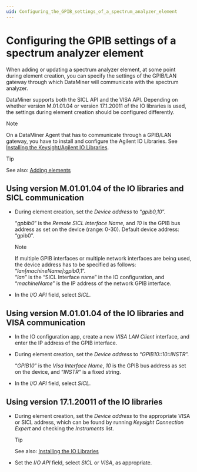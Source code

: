 ```yaml
---
uid: Configuring_the_GPIB_settings_of_a_spectrum_analyzer_element
---
```


# Configuring the GPIB settings of a spectrum analyzer element

When adding or updating a spectrum analyzer element, at some point during element creation, you can specify the settings of the GPIB/LAN gateway through which DataMiner will communicate with the spectrum analyzer.

DataMiner supports both the SICL API and the VISA API. Depending on whether version M.01.01.04 or version 17.1.20011 of the IO libraries is used, the settings during element creation should be configured differently.

> [!NOTE]
> On a DataMiner Agent that has to communicate through a GPIB/LAN gateway, you have to install and configure the Agilent IO Libraries. See [Installing the Keysight/Agilent IO Libraries](xref:Installing_the_Keysight_Agilent_IO_Libraries#installing-the-keysightagilent-io-libraries).

> [!TIP]
> See also: [Adding elements](xref:Adding_elements)

## Using version M.01.01.04 of the IO libraries and SICL communication

- During element creation, set the *Device address* to “*gpib0,10*”.

  “*gpbib0*” is the *Remote SICL Interface Name*, and *10* is the GPIB bus address as set on the device (range: 0-30). Default device address: “gpib0”.

  > [!NOTE]
  > If multiple GPIB interfaces or multiple network interfaces are being used, the device address has to be specified as follows: “*lan\[machineName\]:gpib0,1*”.<br>“*lan*” is the “SICL Interface name” in the IO configuration, and “*machineName*” is the IP address of the network GPIB interface.

- In the *I/O API* field, select *SICL*.

## Using version M.01.01.04 of the IO libraries and VISA communication

- In the IO configuration app, create a new *VISA LAN Client* interface, and enter the IP address of the GPIB interface.

- During element creation, set the *Device address* to “*GPIB10::10::INSTR*”.

  “*GPIB10*” is the *Visa Interface Name*, *10* is the GPIB bus address as set on the device, and “*INSTR*” is a fixed string.

- In the *I/O API* field, select *SICL*.

## Using version 17.1.20011 of the IO libraries

- During element creation, set the *Device address* to the appropriate VISA or SICL address, which can be found by running *Keysight Connection Expert* and checking the *Instruments* list.

  > [!TIP]
  > See also: [Installing the IO Libraries](xref:Installing_the_Keysight_Agilent_IO_Libraries#installing-the-io-libraries)

- Set the *I/O API* field, select *SICL* or *VISA*, as appropriate.
